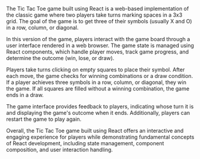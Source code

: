 The Tic Tac Toe game built using React is a web-based implementation of the classic game where two players take turns marking spaces in a 3x3 grid. The goal of the game is to get three of their symbols (usually X and O) in a row, column, or diagonal.

In this version of the game, players interact with the game board through a user interface rendered in a web browser. The game state is managed using React components, which handle player moves, track game progress, and determine the outcome (win, lose, or draw).

Players take turns clicking on empty squares to place their symbol. After each move, the game checks for winning combinations or a draw condition. If a player achieves three symbols in a row, column, or diagonal, they win the game. If all squares are filled without a winning combination, the game ends in a draw.

The game interface provides feedback to players, indicating whose turn it is and displaying the game's outcome when it ends. Additionally, players can restart the game to play again.

Overall, the Tic Tac Toe game built using React offers an interactive and engaging experience for players while demonstrating fundamental concepts of React development, including state management, component composition, and user interaction handling.
